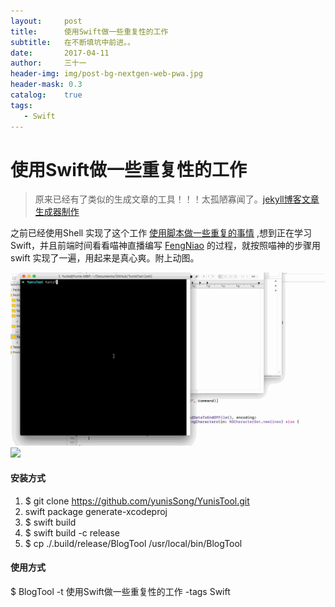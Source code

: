 ```yaml
---
layout:     post
title:      使用Swift做一些重复性的工作
subtitle:   在不断填坑中前进。。
date:       2017-04-11
author:     三十一
header-img: img/post-bg-nextgen-web-pwa.jpg
header-mask: 0.3
catalog:    true
tags:
   - Swift
---
```


# 使用Swift做一些重复性的工作

> 原来已经有了类似的生成文章的工具！！！太孤陋寡闻了。[jekyll博客文章生成器制作](http://blog.csdn.net/mgsweet/article/details/51224497)

之前已经使用Shell 实现了这个工作 [使用脚本做一些重复的事情](https://yunissong.github.io/2017/04/10/%E8%84%9A%E6%9C%AC/) ,想到正在学习Swift，并且前端时间看看喵神直播编写 [FengNiao](https://github.com/onevcat/FengNiao) 的过程，就按照喵神的步骤用swift 实现了一遍，用起来是真心爽。附上动图。


![测试github](https://raw.githubusercontent.com/yunisSong/yunisSong.github.io/master/_posts/media/SwiftShell.gif)
![](http://on9bzb5yp.bkt.clouddn.com/SwiftShell.gif)



#### 安装方式
1. $ git clone https://github.com/yunisSong/YunisTool.git
2. swift package generate-xcodeproj
2. $  swift build
3. $ swift build -c release
4. $ cp ./.build/release/BlogTool /usr/local/bin/BlogTool


#### 使用方式
$ BlogTool -t 使用Swift做一些重复性的工作 -tags Swift

